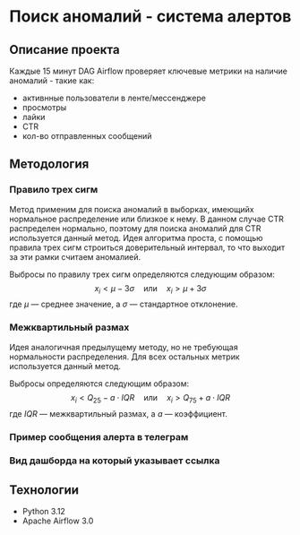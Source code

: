 # Поиск аномалий - система алертов

## Описание проекта 

Каждые 15 минут DAG Airflow проверяет ключевые метрики на наличие аномалий - такие как:
- активнные пользователи в ленте/мессенджере
- просмотры
- лайки
- CTR
- кол-во отправленных сообщений

## Методология

### Правило трех сигм

Метод применим для поиска аномалий в выборках, имеющийх нормальное распределение или близкое к нему.
В данном случае CTR распределен нормально, поэтому для поиска аномалий для CTR используется данный метод.
Идея алгоритма проста, с помощью правила трех сигм строиться доверительный интервал, то что выходит за эти рамки
считаем аномалией. 

Выбросы по правилу трех сигм определяются следующим образом:
$$x_i < \mu - 3\sigma \quad \text{или} \quad x_i > \mu + 3\sigma$$
где $\mu$ — среднее значение, а $\sigma$ — стандартное отклонение.

### Межквартильный размах

Идея аналогичная предылущему методу, но не требующая нормальности распределения. Для всех остальных метрик используется данный метод.

Выбросы определяются следующим образом:
$$x_i < Q_{25} - a \cdot IQR \quad \text{или} \quad x_i > Q_{75} + a \cdot IQR$$
где $IQR$ — межквартильный размах, а $a$ — коэффициент.

### Пример сообщения алерта в телеграм

### Вид дашборда на который указывает ссылка

## Технологии 

- Python 3.12
- Apache Airflow 3.0




